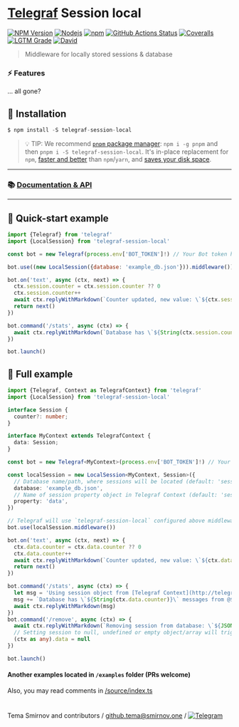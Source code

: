 # [Telegraf](https://github.com/telegraf/telegraf) Session local

[![NPM Version](https://img.shields.io/npm/v/telegraf-session-local.svg?style=flat-square)](https://www.npmjs.com/package/telegraf-session-local)
[![Nodejs](https://img.shields.io/node/v/telegraf-session-local.svg?style=flat-square)](https://www.npmjs.com/package/telegraf-session-local)
[![npm](https://img.shields.io/npm/dm/telegraf-session-local.svg?style=flat-square)](https://npmcharts.com/compare/telegraf-session-local,telegraf-session-redis,telegraf-session-mysql,telegraf-session-mongo,telegraf-session-dynamodb?interval=30)
[![GitHub Actions Status](https://img.shields.io/github/workflow/status/RealSpeaker/telegraf-session-local/CI?style=flat-square)](https://github.com/RealSpeaker/telegraf-session-local/actions)
[![Coveralls](https://img.shields.io/coveralls/github/RealSpeaker/telegraf-session-local/master.svg?style=flat-square)](https://coveralls.io/github/RealSpeaker/telegraf-session-local?branch=master)
[![LGTM Grade](https://img.shields.io/lgtm/grade/javascript/g/RealSpeaker/telegraf-session-local.svg?style=flat-square&?logo=lgtm&logoWidth=18)](https://lgtm.com/projects/g/RealSpeaker/telegraf-session-local/context:javascript)
[![David](https://img.shields.io/david/RealSpeaker/telegraf-session-local.svg?style=flat-square)](https://david-dm.org/RealSpeaker/telegraf-session-local)

> Middleware for locally stored sessions & database

### ⚡️ Features

… all gone?

## 🚀 Installation

```js
$ npm install -S telegraf-session-local
```

> 💡 TIP: We recommend [`pnpm` package manager](https://pnpm.io/?from=https://github.com/RealSpeaker/telegraf-session-local/): `npm i -g pnpm` and then `pnpm i -S telegraf-session-local`.
> It's in-place replacement for `npm`, [faster and better](https://pnpm.io/benchmarks) than `npm`/`yarn`, and [saves your disk space](https://pnpm.io/motivation#saving-disk-space-and-boosting-installation-speed).
---
### 📚 [Documentation & API](http://realspeaker.github.io/telegraf-session-local/)
---
## 👀 Quick-start example

```js
import {Telegraf} from 'telegraf'
import {LocalSession} from 'telegraf-session-local'

const bot = new Telegraf(process.env['BOT_TOKEN']!) // Your Bot token here

bot.use((new LocalSession({database: 'example_db.json'})).middleware())

bot.on('text', async (ctx, next) => {
  ctx.session.counter = ctx.session.counter ?? 0
  ctx.session.counter++
  await ctx.replyWithMarkdown(`Counter updated, new value: \`${ctx.session.counter}\``)
  return next()
})

bot.command('/stats', async (ctx) => {
  await ctx.replyWithMarkdown(`Database has \`${String(ctx.session.counter)}\` messages from @${ctx.from.username ?? ctx.from.id}`)
})

bot.launch()
```

## 📄 Full example

```ts
import {Telegraf, Context as TelegrafContext} from 'telegraf'
import {LocalSession} from 'telegraf-session-local'

interface Session {
  counter?: number;
}

interface MyContext extends TelegrafContext {
  data: Session;
}

const bot = new Telegraf<MyContext>(process.env['BOT_TOKEN']!) // Your Bot token here

const localSession = new LocalSession<MyContext, Session>({
  // Database name/path, where sessions will be located (default: 'sessions.json')
  database: 'example_db.json',
  // Name of session property object in Telegraf Context (default: 'session')
  property: 'data',
})

// Telegraf will use `telegraf-session-local` configured above middleware with overrided `property` value: `data`, instead of `session`
bot.use(localSession.middleware())

bot.on('text', async (ctx, next) => {
  ctx.data.counter = ctx.data.counter ?? 0
  ctx.data.counter++
  await ctx.replyWithMarkdown(`Counter updated, new value: \`${ctx.data.counter}\``)
  return next()
})

bot.command('/stats', async (ctx) => {
  let msg = 'Using session object from [Telegraf Context](http://telegraf.js.org/context.html) (`ctx`), named `data`\n'
  msg += `Database has \`${String(ctx.data.counter)}\` messages from @${ctx.from.username ?? ctx.from.id}`
  await ctx.replyWithMarkdown(msg)
})
bot.command('/remove', async (ctx) => {
  await ctx.replyWithMarkdown(`Removing session from database: \`${JSON.stringify(ctx.data)}\``);
  // Setting session to null, undefined or empty object/array will trigger removing it from database
  (ctx as any).data = null
})

bot.launch()
```

#### Another examples located in `/examples` folder (PRs welcome)
Also, you may read comments in  [/source/index.ts](https://github.com/RealSpeaker/telegraf-session-local/blob/master/source/index.ts)

#

Tema Smirnov and contributors / <github.tema@smirnov.one> / [![Telegram](https://img.shields.io/badge/%F0%9F%92%AC%20Telegram-%40TemaSM-blue.svg)](https://goo.gl/YeV4gk)
